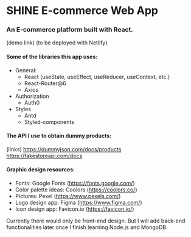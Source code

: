 # SHINE E-commerce Web App

### An E-commerce platform built with React.

(demo link)
(to be deployed with Netlify)

#### Some of the libraries this app uses:

- General:
  - React (useState, useEffect, useReducer, useContext, etc.)
  - React-Router@6
  - Axios
- Authorization
  - Auth0
- Styles
  - Antd
  - Styled-components

#### The API I use to obtain dummy products:

(links)
https://dummyjson.com/docs/products
https://fakestoreapi.com/docs

#### Graphic design resources:

- Fonts: Google Fonts (https://fonts.google.com/)
- Color palette ideas: Coolors (https://coolors.co/)
- Pictures: Pexel (https://www.pexels.com/)
- Logo design app: Figma (https://www.figma.com/)
- Icon design app: Favicon.io (https://favicon.io/)

Currently there would only be front-end design. But I will add back-end functionalities later once I finish learning Node.js and MongoDB.
